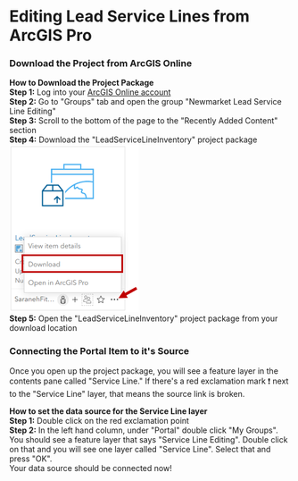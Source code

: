 # Editing Lead Service Lines from ArcGIS Pro
### Download the Project from ArcGIS Online <br>
<B>How to Download the Project Package</B><br>
<B>Step 1:</B> Log into your [ArcGIS Online account](https://www.arcgis.com) <br>
<B>Step 2:</B> Go to "Groups" tab and open the group "Newmarket Lead Service Line Editing"<br>
<B>Step 3:</B> Scroll to the bottom of the page to the "Recently Added Content" section<br>
<B>Step 4:</B> Download the "LeadServiceLineInventory" project package<br>
![image](media/downloadpkg.PNG) <br>
  <B>Step 5:</B> Open the "LeadServiceLineInventory" project package from your download location<br>
### Connecting the Portal Item to it's Source
Once you open up the project package, you will see a feature layer in the contents pane called "Service Line." If there's a red exclamation mark ❗ next to the "Service Line" layer, that means the source link is broken.<br>

<B>How to set the data source for the Service Line layer</B><br>
<B>Step 1:</B> Double click on the red exclamation point<br>
<B>Step 2:</B> In the left hand column, under "Portal" double click "My Groups". You should see a feature layer that says "Service Line Editing". Double click on that and you will see one layer called "Service Line". Select that and press "OK".<br>
  Your data source should be connected now! <br>
 
